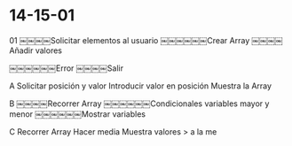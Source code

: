 14-15-01
========

01
￼￼￼￼Solicitar elementos al usuario
￼￼￼￼￼￼Crear Array
￼￼￼￼Añadir valores

￼￼￼￼￼￼Error
￼￼￼￼Salir

A
Solicitar posición y valor
Introducir valor en posición
Muestra la Array

B
￼￼￼￼Recorrer Array
￼￼￼￼￼￼Condicionales variables mayor y menor
￼￼￼￼￼￼Mostrar variables

C
Recorrer Array
Hacer media
Muestra valores > a la me
